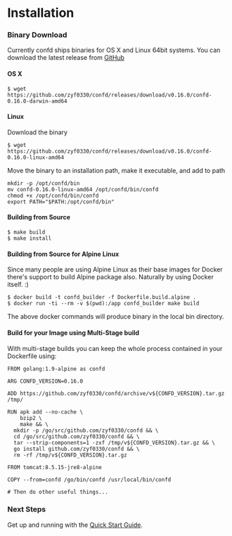 # Installation

### Binary Download

Currently confd ships binaries for OS X and Linux 64bit systems. You can download the latest release from [GitHub](https://github.com/zyf0330/confd/releases)

#### OS X

```
$ wget https://github.com/zyf0330/confd/releases/download/v0.16.0/confd-0.16.0-darwin-amd64
```

#### Linux

Download the binary
```
$ wget https://github.com/zyf0330/confd/releases/download/v0.16.0/confd-0.16.0-linux-amd64
```
Move the binary to an installation path, make it executable, and add to path
```
mkdir -p /opt/confd/bin
mv confd-0.16.0-linux-amd64 /opt/confd/bin/confd
chmod +x /opt/confd/bin/confd
export PATH="$PATH:/opt/confd/bin"
```

#### Building from Source

```
$ make build
$ make install
```

#### Building from Source for Alpine Linux

Since many people are using Alpine Linux as their base images for Docker there's support to build Alpine package also. Naturally by using Docker itself. :)

```
$ docker build -t confd_builder -f Dockerfile.build.alpine .
$ docker run -ti --rm -v $(pwd):/app confd_builder make build
```
The above docker commands will produce binary in the local bin directory.

#### Build for your Image using Multi-Stage build

With multi-stage builds you can keep the whole process contained in your Dockerfile using:

```
FROM golang:1.9-alpine as confd

ARG CONFD_VERSION=0.16.0

ADD https://github.com/zyf0330/confd/archive/v${CONFD_VERSION}.tar.gz /tmp/

RUN apk add --no-cache \
    bzip2 \
    make && \
  mkdir -p /go/src/github.com/zyf0330/confd && \
  cd /go/src/github.com/zyf0330/confd && \
  tar --strip-components=1 -zxf /tmp/v${CONFD_VERSION}.tar.gz && \
  go install github.com/zyf0330/confd && \
  rm -rf /tmp/v${CONFD_VERSION}.tar.gz

FROM tomcat:8.5.15-jre8-alpine

COPY --from=confd /go/bin/confd /usr/local/bin/confd

# Then do other useful things...
```

### Next Steps

Get up and running with the [Quick Start Guide](quick-start-guide.md).
